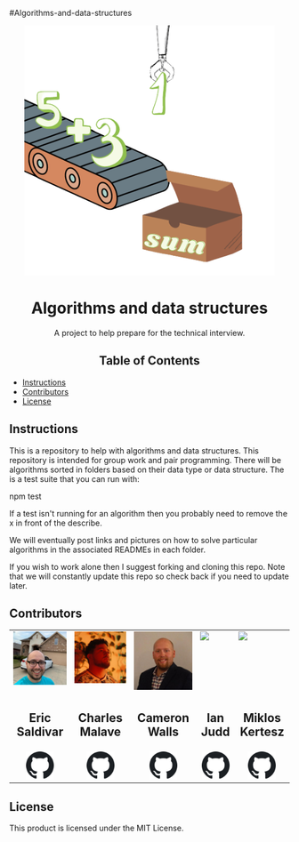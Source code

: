 #Algorithms-and-data-structures

<p align="center">
    <img src="./docs/sum-removebg-preview.png" width="450"/>
</p>
<h1 align ="center">Algorithms and data structures</h1>
<p align="center">A project to help prepare for the technical interview.</p>


<h2 align="center">Table of Contents</h2>

* [Instructions](https://github.com/Stack-Overfloweth/Algorithms-and-Data-Structures/#Instructions)
* [Contributors](https://github.com/Stack-Overfloweth/Algorithms-and-Data-Structures/#Contributors)
* [License](https://github.com/Stack-Overfloweth/Algorithms-and-Data-Structures/#License)

<h2 href="#Instructions" >Instructions</h2>
<p>
  This is a repository to help with algorithms and data structures.  This repository is intended for group work and pair programming.  There will be algorithms sorted in folders based on their data type or data structure.  The is a test suite that you can run with:
    
npm test
    
If a test isn't running for an algorithm then you probably need to remove the x in front of the describe.
    
We will eventually post links and pictures on how to solve particular algorithms in the associated READMEs in each folder.  
    
If you wish to work alone then I suggest forking and cloning this repo.  Note that we will constantly update this repo so check back if you need to update later.
</p>

<h2 href="#Contributors" >Contributors</h2>

<table align="center">
  <tr>
    <td valign="top"> <img src="./docs/ericprofile.jpeg" width="250"/></td>
    <td valign="top"> <img src="./docs/charlieprofile.png" width="250"/></td>
    <td valign="top"> <img src="./docs/cameronprofile.jpeg" width="250"/></td>
    <td valign="top"> <img src="./docs/ianprofile.jpg" width="250"/></td>
    <td valign="top"> <img src="./docs/miklosprofile.jpg" width="250"/></td>
  </tr>
  <tr>
      <td valign="top"><h2 align="center">Eric Saldivar</h2></td>
      <td valign="top"><h2 align="center">Charles Malave</h2></td>
      <td valign="top"><h2 align="center">Cameron Walls</h2></td>
      <td valign="top"><h2 align="center">Ian Judd</h2></td>
      <td valign="top"><h2 align="center">Miklos Kertesz</h2></td>
  </tr>
   <tr>
      <td align="center"><a href="https://github.com/esaldivar" target="_blank" align="center"> <img src="./docs/githubIcon.png" alt="ericGitHub" width="50" height="50"/></a></td>
      <td align="center"><a href="https://github.com/cmalave13" target="_blank" align="center"> <img src="./docs/githubIcon.png" alt="sergeyGitHub" width="50" height="50"/></a></td>
      <td align="center"><a href="https://github.com/cwalls45" target="_blank" align="center"> <img src="./docs/githubIcon.png" alt="cameronGitHub" width="50" height="50"/></a></td>
      <td align="center"><a href="https://github.com/ikjudd" target="_blank" align="center"> <img src="./docs/githubIcon.png" alt="miklosGitHub" width="50" height="50"/></a></td>
       <td align="center"><a href="https://github.com/mikloska" target="_blank" align="center"> <img src="./docs/githubIcon.png" alt="ericGitHub" width="50" height="50"/></a></td>
  </tr>
</table>
<h2 href="#License" >License</h2>

This product is licensed under the MIT License.


